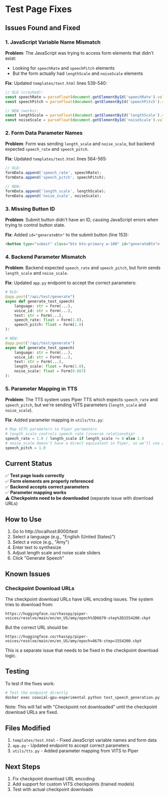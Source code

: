 # Test Page Fixes

## Issues Found and Fixed

### 1. JavaScript Variable Name Mismatch
**Problem**: The JavaScript was trying to access form elements that didn't exist:
- Looking for `speechRate` and `speechPitch` elements
- But the form actually had `lengthScale` and `noiseScale` elements

**Fix**: Updated `templates/test.html` lines 539-540:
```javascript
// OLD (crashed):
const speechRate = parseFloat(document.getElementById('speechRate').value);
const speechPitch = parseFloat(document.getElementById('speechPitch').value);

// NEW (works):
const lengthScale = parseFloat(document.getElementById('lengthScale').value);
const noiseScale = parseFloat(document.getElementById('noiseScale').value);
```

### 2. Form Data Parameter Names
**Problem**: Form was sending `length_scale` and `noise_scale`, but backend expected `speech_rate` and `speech_pitch`.

**Fix**: Updated `templates/test.html` lines 564-565:
```javascript
// OLD:
formData.append('speech_rate', speechRate);
formData.append('speech_pitch', speechPitch);

// NEW:
formData.append('length_scale', lengthScale);
formData.append('noise_scale', noiseScale);
```

### 3. Missing Button ID
**Problem**: Submit button didn't have an ID, causing JavaScript errors when trying to control button state.

**Fix**: Added `id="generateBtn"` to the submit button (line 153):
```html
<button type="submit" class="btn btn-primary w-100" id="generateBtn">
```

### 4. Backend Parameter Mismatch
**Problem**: Backend expected `speech_rate` and `speech_pitch`, but form sends `length_scale` and `noise_scale`.

**Fix**: Updated `app.py` endpoint to accept the correct parameters:
```python
# OLD:
@app.post("/api/test/generate")
async def generate_test_speech(
    language: str = Form(...),
    voice_id: str = Form(...),
    text: str = Form(...),
    speech_rate: float = Form(1.0),
    speech_pitch: float = Form(1.0)
):

# NEW:
@app.post("/api/test/generate")
async def generate_test_speech(
    language: str = Form(...),
    voice_id: str = Form(...),
    text: str = Form(...),
    length_scale: float = Form(1.0),
    noise_scale: float = Form(0.667)
):
```

### 5. Parameter Mapping in TTS
**Problem**: The TTS system uses Piper TTS which expects `speech_rate` and `speech_pitch`, but we're sending VITS parameters (`length_scale` and `noise_scale`).

**Fix**: Added parameter mapping in `utils/tts.py`:
```python
# Map VITS parameters to Piper parameters
# length_scale controls speech rate (inverse relationship)
speech_rate = 1.0 / length_scale if length_scale != 0 else 1.0
# noise_scale doesn't have a direct equivalent in Piper, so we'll use a default
speech_pitch = 1.0
```

## Current Status

✅ **Test page loads correctly**  
✅ **Form elements are properly referenced**  
✅ **Backend accepts correct parameters**  
✅ **Parameter mapping works**  
⚠️ **Checkpoints need to be downloaded** (separate issue with download URLs)

## How to Use

1. Go to http://localhost:8000/test
2. Select a language (e.g., "English (United States)")
3. Select a voice (e.g., "Amy")
4. Enter text to synthesize
5. Adjust length scale and noise scale sliders
6. Click "Generate Speech"

## Known Issues

### Checkpoint Download URLs
The checkpoint download URLs have URL encoding issues. The system tries to download from:
```
https://huggingface.co/rhasspy/piper-voices/resolve/main/en/en_US/amy/epoch%3D6679-step%3D1554200.ckpt
```

But the correct URL should be:
```
https://huggingface.co/rhasspy/piper-voices/resolve/main/en/en_US/amy/epoch=6679-step=1554200.ckpt
```

This is a separate issue that needs to be fixed in the checkpoint download logic.

## Testing

To test if the fixes work:

```bash
# Test the endpoint directly
docker exec coaxial-gpu-experimental python test_speech_generation.py
```

Note: This will fail with "Checkpoint not downloaded" until the checkpoint download URLs are fixed.

## Files Modified

1. `templates/test.html` - Fixed JavaScript variable names and form data
2. `app.py` - Updated endpoint to accept correct parameters
3. `utils/tts.py` - Added parameter mapping from VITS to Piper

## Next Steps

1. Fix checkpoint download URL encoding
2. Add support for custom VITS checkpoints (trained models)
3. Test with actual checkpoint downloads

